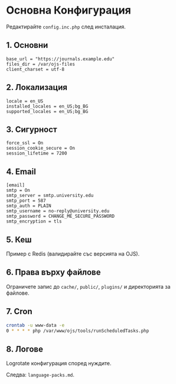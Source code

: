 # Основна Конфигурация

Редактирайте `config.inc.php` след инсталация.

## 1. Основни
```
base_url = "https://journals.example.edu"
files_dir = /var/ojs-files
client_charset = utf-8
```

## 2. Локализация
```
locale = en_US
installed_locales = en_US;bg_BG
supported_locales = en_US;bg_BG
```

## 3. Сигурност
```
force_ssl = On
session_cookie_secure = On
session_lifetime = 7200
```

## 4. Email
```
[email]
smtp = On
smtp_server = smtp.university.edu
smtp_port = 587
smtp_auth = PLAIN
smtp_username = no-reply@university.edu
smtp_password = CHANGE_ME_SECURE_PASSWORD
smtp_encryption = tls
```

## 5. Кеш
Пример с Redis (валидирайте със версията на OJS).

## 6. Права върху файлове
Ограничете запис до `cache/`, `public/`, `plugins/` и директорията за файлове.

## 7. Cron
```bash
crontab -u www-data -e
0 * * * * php /var/www/ojs/tools/runScheduledTasks.php
```

## 8. Логове
Logrotate конфигурация според нуждите.

Следва: `language-packs.md`.
